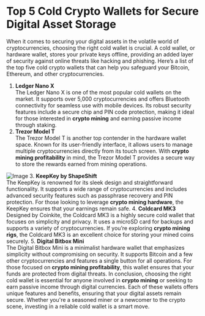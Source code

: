 # Top 5 Cold Crypto Wallets for Secure Digital Asset Storage
When it comes to securing your digital assets in the volatile world of cryptocurrencies, choosing the right cold wallet is crucial. A cold wallet, or hardware wallet, stores your private keys offline, providing an added layer of security against online threats like hacking and phishing. Here’s a list of the top five cold crypto wallets that can help you safeguard your Bitcoin, Ethereum, and other cryptocurrencies.
1. **Ledger Nano X**  
The Ledger Nano X is one of the most popular cold wallets on the market. It supports over 5,000 cryptocurrencies and offers Bluetooth connectivity for seamless use with mobile devices. Its robust security features include a secure chip and PIN code protection, making it ideal for those interested in **crypto mining** and earning passive income through staking.
2. **Trezor Model T**  
The Trezor Model T is another top contender in the hardware wallet space. Known for its user-friendly interface, it allows users to manage multiple cryptocurrencies directly from its touch screen. With **crypto mining profitability** in mind, the Trezor Model T provides a secure way to store the rewards earned from mining operations. 

![Image](https://github.com/user-attachments/assets/d7419ec9-dc67-403f-bf28-8faea5f1f74f)
3. **KeepKey by ShapeShift**  
The KeepKey is renowned for its sleek design and straightforward functionality. It supports a wide range of cryptocurrencies and includes advanced security features such as passphrase recovery and PIN protection. For those looking to leverage **crypto mining hardware**, the KeepKey ensures that your earnings remain safe.
4. **Coldcard MK3**  
Designed by Coinkite, the Coldcard MK3 is a highly secure cold wallet that focuses on simplicity and privacy. It uses a microSD card for backups and supports a variety of cryptocurrencies. If you’re exploring **crypto mining rigs**, the Coldcard MK3 is an excellent choice for storing your mined coins securely.
5. **Digital Bitbox Mini**  
The Digital Bitbox Mini is a minimalist hardware wallet that emphasizes simplicity without compromising on security. It supports Bitcoin and a few other cryptocurrencies and features a single button for all operations. For those focused on **crypto mining profitability**, this wallet ensures that your funds are protected from digital threats.
In conclusion, choosing the right cold wallet is essential for anyone involved in **crypto mining** or seeking to earn passive income through digital currencies. Each of these wallets offers unique features and benefits, ensuring that your digital assets remain secure. Whether you're a seasoned miner or a newcomer to the crypto scene, investing in a reliable cold wallet is a smart move.
